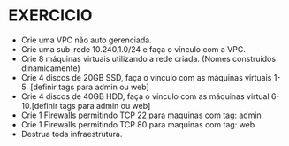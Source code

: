 # EXERCICIO

- Crie uma VPC não auto gerenciada. 
- Crie uma sub-rede 10.240.1.0/24 e faça o vínculo com a VPC. 
- Crie 8 máquinas virtuais utilizando a rede criada. (Nomes construidos dinamicamente)
- Crie 4 discos de 20GB SSD, faça o vínculo com as máquinas virtuais 1-5. [definir tags para admin ou web]
- Crie 4 discos de 40GB HDD, faça o vínculo com as máquinas virtual 6-10.[definir tags para admin ou web]
- Crie 1 Firewalls permitindo TCP 22 para maquinas com tag: admin
- Crie 1 Firewalls permitindo TCP 80 para maquinas com tag: web
- Destrua toda infraestrutura.